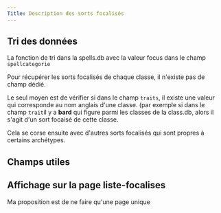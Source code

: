 ```yaml
---
Title: Description des sorts focalisés
---
```

## Tri des données

La fonction de tri dans la spells.db avec la valeur focus dans le champ `spellcategorie`  

Pour récupérer les sorts focalisés de chaque classe, il n'existe pas de champ dédié.  

Le seul moyen est de vérifier si dans le champ `traits`, il existe une valeur qui corresponde au nom anglais d'une classe.
(par exemple si dans le champ `trait`il y a **bard** qui figure parmi les classes de la class.db, alors il s'agit d'un sort focaisé de cette classe.

Cela se corse ensuite avec d'autres sorts focalisés qui sont propres à certains archétypes.

## Champs utiles

## Affichage sur la page liste-focalises
Ma proposition est de ne faire qu'une page unique 


